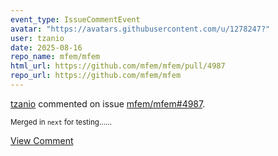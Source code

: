 ```yaml
---
event_type: IssueCommentEvent
avatar: "https://avatars.githubusercontent.com/u/1278247?"
user: tzanio
date: 2025-08-16
repo_name: mfem/mfem
html_url: https://github.com/mfem/mfem/pull/4987
repo_url: https://github.com/mfem/mfem
---
```


<a href='https://github.com/tzanio' target='_blank'>tzanio</a> commented on issue <a href='https://github.com/mfem/mfem/pull/4987' target='_blank'>mfem/mfem#4987</a>.

<small>Merged in `next` for testing......</small>

<a href='https://github.com/mfem/mfem/pull/4987' target='_blank'>View Comment</a>